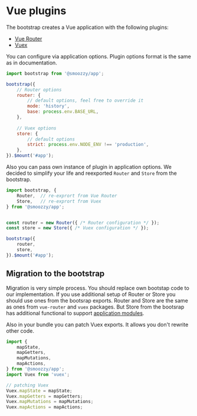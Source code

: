# Vue plugins

The bootstrap creates a Vue application with the following plugins:

- [Vue Router](http://router.vuejs.org/)
- [Vuex](https://vuex.vuejs.org)

You can configure via application options. Plugin options format is the same as in documentation.

```javascript
import bootstrap from '@smoozzy/app';

bootstrap({
    // Router options
    router: {
        // default options, feel free to override it
        mode: 'history',
        base: process.env.BASE_URL,    
    },
    
    // Vuex options
    store: {
        // default options
        strict: process.env.NODE_ENV !== 'production',
    },
}).$mount('#app');
```

Also you can pass own instance of plugin in application options. We decided to simplify your life and reexported `Router` and `Store` from the bootstrap.

```javascript
import bootstrap, {
    Router,  // re-exprort from Vue Router
    Store,   // re-exprort from Vuex
} from '@smoozzy/app';


const router = new Router({ /* Router configuration */ });
const store = new Store({ /* Vuex configuration */ });

bootstrap({
    router,
    store,
}).$mount('#app');
```


## Migration to the bootstrap

Migration is very simple process. You should replace own bootstap code to our implementation. If you use additional setup of Router or Store you should use ones from the bootsrap exports. Router and Store are the same as ones from `vue-router` and `vuex` packages. But Store from the bootsrap has additional functional to support [application modules](./03-modules.md).

Also in your bundle you can patch Vuex exports. It allows you don't rewrite other code.

```javascript
import {
    mapState,
    mapGetters,
    mapMutations,
    mapActions,
} from '@smoozzy/app';
import Vuex from 'vuex';

// patching Vuex
Vuex.mapState = mapState;
Vuex.mapGetters = mapGetters;
Vuex.mapMutations = mapMutations;
Vuex.mapActions = mapActions;
```
